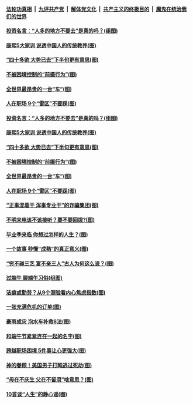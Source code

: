 

####  [法轮功真相](../../../../basic/blob/master/README.md?t=06272131) &nbsp;|&nbsp; [九评共产党](../../../../9ping.md/blob/master/README.md?t=06272131) &nbsp;|&nbsp; [解体党文化](../../../../jtdwh.md/blob/master/README.md?t=06272131)  &nbsp;|&nbsp; [共产主义的终极目的](../../../../gczydzjmd.md/blob/master/README.md?t=06272131) &nbsp;|&nbsp; [魔鬼在统治我们的世界](../../../../mgztzwmdsj.md/blob/master/README.md?t=06272131) 

#### [投资名言：“人多的地方不要去”是真的吗？(组图)](../pages/p8/937855.md?t=06272131) 

#### [康熙5大家训 说透中国人的传统教养(图)](../pages/p8/937696.md?t=06272131) 

#### [“四十多欲 大势已去”下半句更有意思(图)](../pages/p8/937811.md?t=06272131) 

#### [不被困境控制的“前摄行为”(图)](../pages/p8/937145.md?t=06272131) 

#### [全世界最昂贵的一台“车”(图)](../pages/p8/937477.md?t=06272131) 

#### [人在职场 9个“雷区”不要踩(图)](../pages/p8/937766.md?t=06272131) 

#### [投资名言：“人多的地方不要去”是真的吗？(组图)](../pages/p8/937855.md?t=06272131) 

#### [康熙5大家训 说透中国人的传统教养(图)](../pages/p8/937696.md?t=06272131) 

#### [“四十多欲 大势已去”下半句更有意思(图)](../pages/p8/937811.md?t=06272131) 

#### [不被困境控制的“前摄行为”(图)](../pages/p8/937145.md?t=06272131) 

#### [全世界最昂贵的一台“车”(图)](../pages/p8/937477.md?t=06272131) 

#### [人在职场 9个“雷区”不要踩(图)](../pages/p8/937766.md?t=06272131) 

#### [“正事混着干 浑事专业干”的诈骗集团(图)](../pages/p8/937732.md?t=06272131) 

#### [不明来电该不该接听？要不要回拨?(图)](../pages/p8/936929.md?t=06272131) 

#### [毕业季来临 你想过怎样的人生？(图)](../pages/p8/937661.md?t=06272131) 

#### [一个故事 秒懂“成熟”的真正意义(图)](../pages/p8/936405.md?t=06272131) 

#### [“穷不碰三艺 富不亲三人”古人为何这么说？(图)](../pages/p8/937602.md?t=06272131) 

#### [过端午 聊端午习俗(组图)](../pages/p8/937246.md?t=06272131) 

#### [洁癖或勤劳？从9个测验看内心焦虑指数(图)](../pages/p8/937558.md?t=06272131) 

#### [一张充满危机的订单(图)](../pages/p8/936981.md?t=06272131) 

#### [豪雨成灾 泡水车补救8法(图)](../pages/p8/937526.md?t=06272131) 

#### [和端午节紧紧连在一起的名字(图)](../pages/p8/937448.md?t=06272131) 

#### [跨越职场困境 5件事让心更强大(图)](../pages/p8/937375.md?t=06272131) 

#### [神的眷顾！美国男子打盹逃过死劫(图)](../pages/p8/936985.md?t=06272131) 

#### [“母在不庆生 父在不留须”啥意思？(图)](../pages/p8/937234.md?t=06272131) 

#### [10首谈“人生”的静心谣(图)](../pages/p8/936965.md?t=06272131) 

